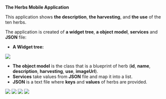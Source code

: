
**The Herbs Mobile Application**

This application shows **the description**, **the harvesting**, and **the use** of the ten herbs.
 
The application is created of **a widget tree**, **a object model**, **services** and **JSON** file: 

- **A Widget tree:**


![](https://github.com/Laura555-p/herbs/blob/master/assets/images/herbswidgettree.PNG)

- **The object model** is the class that is a blueprint of herb (**id**, **name**, **description**, **harvesting**, **use**, **imageUrl**).
- **Services** take values from **JSON** file and map it into a list.
- **JSON** is a text file where **keys** and **values** of herbs are provided. 


![](https://github.com/Laura555-p/herbs/blob/master/assets/images/herbs1.PNG)
![](https://github.com/Laura555-p/herbs/blob/master/assets/images/herbs2.PNG)
![](https://github.com/Laura555-p/herbs/blob/master/assets/images/herbs3.PNG)
![](https://github.com/Laura555-p/herbs/blob/master/assets/images/herbs4.PNG)
